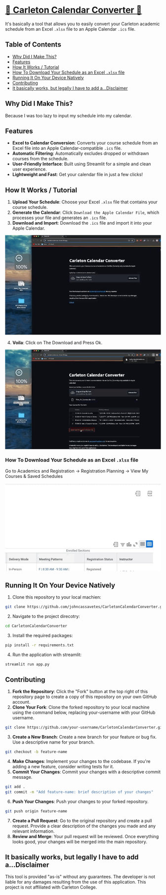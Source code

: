 # [📆 Carleton Calendar Converter 🥏](https://carletoncalendar.streamlit.app/)

It's basically a tool that allows you to easily convert your Carleton academic schedule from an Excel `.xlsx` file to an Apple Calendar `.ics` file.

## Table of Contents
- [Why Did I Make This?](#why-did-i-make-this)
- [Features](#features)
- [How It Works / Tutorial](#how-it-works--tutorial)
- [How To Download Your Schedule as an Excel `.xlsx` file](#how-to-download-your-schedule-as-an-excel-xlsx-file)
- [Running It On Your Device Natively](#running-it-on-your-device-natively)
- [Contributing](#contributing)
- [It basically works, but legally I have to add a...Disclaimer](#it-basically-works-but-legally-i-have-to-add-adisclaimer)

## Why Did I Make This?

Because I was too lazy to input my schedule into my calendar.

## Features

- **Excel to Calendar Conversion**: Converts your course schedule from an Excel file into an Apple Calendar-compatible `.ics` file.
- **Automatic Filtering**: Automatically excludes dropped or withdrawn courses from the schedule.
- **User-Friendly Interface**: Built using Streamlit for a simple and clean user experience.
- **Lightweight and Fast**: Get your calendar file in just a few clicks!

## How It Works / Tutorial

1. **Upload Your Schedule**: Choose your Excel `.xlsx` file that contains your course schedule.
2. **Generate the Calendar**: Click `Download the Apple Calendar File`, which processes your file and generates an `.ics` file.
3. **Download and Import**: Download the `.ics` file and import it into your Apple Calendar.

![1](img/HowItWorks/1.gif)

4. **Voila**: Click on The Download and Press Ok.

![2](img/HowItWorks/2.gif)

### How To Download Your Schedule as an Excel `.xlsx` file

Go to Academics and Registration -> Registration Planning -> View My Courses & Saved Schedules

![excel](img/DownloadExcel/1.gif)

## Running It On Your Device Natively
1. Clone this repository to your local machien:
```bash
git clone https://github.com/johncassavetes/CarletonCalendarConverter.git
```
2. Navigate to the project direcotry:
```bash
cd CarletonCalendarConverter
```
3. Install the required packages:
```bash
pip install -r requirements.txt
```
4. Run the application with streamlit:
```bash
streamlit run app.py
```

## Contributing
1. **Fork the Repository**: Click the "Fork" button at the top right of this repository page to create a copy of this repository on your own GitHub account.
2. **Clone Your Fork**: Clone the forked repository to your local machine using the command below, replacing your-username with your GitHub username.
```bash
git clone https://github.com/your-username/CarletonCalendarConverter.git
```
3. **Create a New Branch**: Create a new branch for your feature or bug fix. Use a descriptive name for your branch.
```bash
git checkout -b feature-name
```
4. **Make Changes**: Implement your changes to the codebase. If you're adding a new feature, consider writing tests for it.
5. **Commit Your Changes**: Commit your changes with a descriptive commit message.
```bash
git add .
git commit -m "Add feature-name: brief description of your changes"
```
6. **Push Your Changes**: Push your changes to your forked repository.
```bash
git push origin feature-name
```
7. **Create a Pull Request**: Go to the original repository and create a pull request. Provide a clear description of the changes you made and any relevant information.
8. **Review and Merge**: Your pull request will be reviewed. Once everything looks good, your changes will be merged into the main repository.

## It basically works, but legally I have to add a...Disclaimer
This tool is provided "as-is" without any guarantees. The developer is not liable for any damages resulting from the use of this application. This project is not affiliated with Carleton College. 
